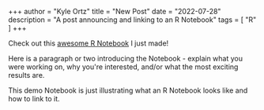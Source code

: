 +++
author = "Kyle Ortz"
title = "New Post"
date = "2022-07-28"
description = "A post announcing and linking to an R Notebook"
tags = [
    "R"
]
+++

Check out this [awesome R Notebook](6_23_22_mouse_gastrulation_part3.nb.html) I just made!

Here is a paragraph or two introducing the Notebook - explain what you were working on, why you're interested, and/or what the most exciting results are.

This demo Notebook is just illustrating what an R Notebook looks like and how to link to it.
